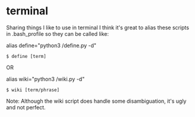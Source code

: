 # terminal
Sharing things I like to use in terminal
I think it's great to alias these scripts in .bash_profile so they can be called like:

alias define="python3 <path>/define.py -d"
```
$ define [term]
```
OR
  
alias wiki="python3 <path>/wiki.py -d"
```
$ wiki [term/phrase]
```
Note: Although the wiki script does handle some disambiguation, it's ugly and not perfect.
